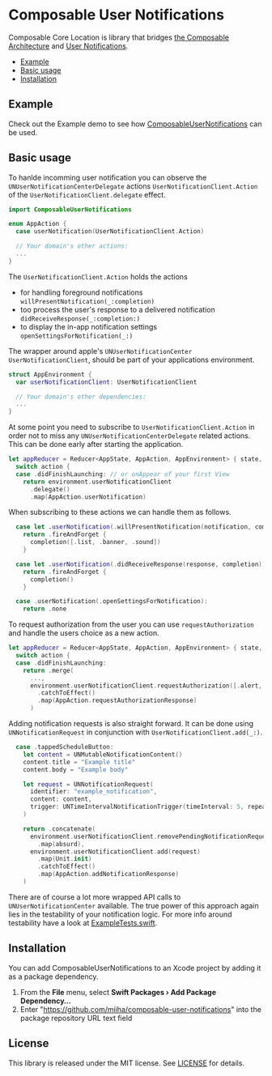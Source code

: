 # Composable User Notifications

Composable Core Location is library that bridges [the Composable Architecture](https://github.com/pointfreeco/swift-composable-architecture) and [User Notifications](https://developer.apple.com/documentation/usernotifications).

* [Example](#example)
* [Basic usage](#basic-usage)
* [Installation](#installation)

## Example
Check out the Example demo to see how [ComposableUserNotifications](./Examples/Example) can be used.

## Basic usage
To hanlde incomming user notification you can observe the `UNUserNotificationCenterDelegate` actions `UserNotificationClient.Action` of the `UserNotificationClient.delegate` effect.

```swift
import ComposableUserNotifications

enum AppAction {
  case userNotification(UserNotificationClient.Action)

  // Your domain's other actions:
  ...
}
```
The `UserNotificationClient.Action` holds the actions
* for handling foreground notifications `willPresentNotification(_:completion)`
* too process the user's response to a delivered notification `didReceiveResponse(_:completion:)`
* to display the in-app notification settings `openSettingsForNotification(_:)`

The wrapper around apple's `UNUserNotificationCenter` `UserNotificationClient`, should be part of your applications environment.
```swift
struct AppEnvironment {
  var userNotificationClient: UserNotificationClient

  // Your domain's other dependencies:
  ...
}
```

At some point you need to subscribe to `UserNotificationClient.Action` in order not to miss any `UNUserNotificationCenterDelegate` related actions. This can be done early after starting the application.

```swift
let appReducer = Reducer<AppState, AppAction, AppEnvironment> { state, action, environment in
  switch action {
  case .didFinishLaunching: // or onAppear of your first View
    return environment.userNotificationClient
      .delegate()
      .map(AppAction.userNotification)
```
When subscribing to these actions we can handle them as follows.

```swift
  case let .userNotification(.willPresentNotification(notification, completion)):
    return .fireAndForget {
      completion([.list, .banner, .sound])
    }

  case let .userNotification(.didReceiveResponse(response, completion)):
    return .fireAndForget {
      completion()
    }

  case .userNotification(.openSettingsForNotification):
    return .none
```

To request authorization from the user you can use `requestAuthorization` and handle the users choice as a new action.

```swift
let appReducer = Reducer<AppState, AppAction, AppEnvironment> { state, action, environment in
  switch action {
  case .didFinishLaunching:
    return .merge(
      ...,
      environment.userNotificationClient.requestAuthorization([.alert, .badge, .sound])
        .catchToEffect()
        .map(AppAction.requestAuthorizationResponse)
      )
```

Adding notification requests is also straight forward. It can be done using `UNNotificationRequest` in conjunction with `UserNotificationClient.add(_:)`.

```swift
  case .tappedScheduleButton:
    let content = UNMutableNotificationContent()
    content.title = "Example title"
    content.body = "Example body"

    let request = UNNotificationRequest(
      identifier: "example_notification",
      content: content,
      trigger: UNTimeIntervalNotificationTrigger(timeInterval: 5, repeats: false)
    )

    return .concatenate(
      environment.userNotificationClient.removePendingNotificationRequestsWithIdentifiers(["example_notification"])
        .map(absurd),
      environment.userNotificationClient.add(request)
        .map(Unit.init)
        .catchToEffect()
        .map(AppAction.addNotificationResponse)
    )
```
There are of course a lot more wrapped API calls to `UNUserNotificationCenter` available. 
The true power of this approach again lies in the testability of your notification logic.
For more info around testability have a look at [ExampleTests.swift](./Examples/Example/ExampleTests/ExampleTests.swift).

## Installation

You can add ComposableUserNotifications to an Xcode project by adding it as a package dependency.

  1. From the **File** menu, select **Swift Packages › Add Package Dependency…**
  2. Enter "https://github.com/miiha/composable-user-notifications" into the package repository URL text field

## License

This library is released under the MIT license. See [LICENSE](LICENSE) for details.
